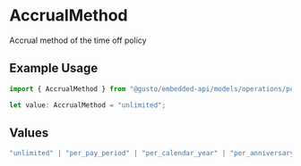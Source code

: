 # AccrualMethod

Accrual method of the time off policy

## Example Usage

```typescript
import { AccrualMethod } from "@gusto/embedded-api/models/operations/puttimeoffpoliciestimeoffpolicyuuid.js";

let value: AccrualMethod = "unlimited";
```

## Values

```typescript
"unlimited" | "per_pay_period" | "per_calendar_year" | "per_anniversary_year" | "per_hour_worked" | "per_hour_worked_no_overtime" | "per_hour_paid" | "per_hour_paid_no_overtime"
```